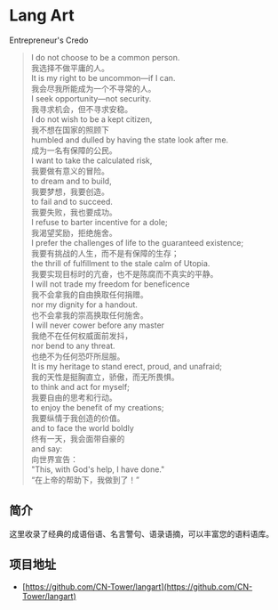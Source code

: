 # Lang Art

Entrepreneur's Credo

> I do not choose to be a common person.<br>
> 我选择不做平庸的人。<br>
> It is my right to be uncommon—if I can.<br>
> 我会尽我所能成为一个不寻常的人。<br>
> I seek opportunity—not security.<br>
> 我寻求机会，但不寻求安稳。<br>
> I do not wish to be a kept citizen,<br>
> 我不想在国家的照顾下<br>
> humbled and dulled by having the state look after me.<br>
> 成为一名有保障的公民。<br>
> I want to take the calculated risk,<br>
> 我要做有意义的冒险。<br>
> to dream and to build,<br>
> 我要梦想，我要创造。<br>
> to fail and to succeed.<br>
> 我要失败，我也要成功。<br>
> I refuse to barter incentive for a dole;<br>
> 我渴望奖励，拒绝施舍。<br>
> I prefer the challenges of life to the guaranteed existence;<br>
> 我要有挑战的人生，而不是有保障的生存；<br>
> the thrill of fulfillment to the stale calm of Utopia.<br>
> 我要实现目标时的亢奋，也不是陈腐而不真实的平静。<br>
> I will not trade my freedom for beneficence<br>
> 我不会拿我的自由换取任何捐赠。<br>
> nor my dignity for a handout.<br>
> 也不会拿我的崇高换取任何施舍。<br>
> I will never cower before any master<br>
> 我绝不在任何权威面前发抖，<br>
> nor bend to any threat.<br>
> 也绝不为任何恐吓所屈服。<br>
> It is my heritage to stand erect, proud, and unafraid;<br>
> 我的天性是挺胸直立，骄傲，而无所畏惧。<br>
> to think and act for myself;<br>
> 我要自由的思考和行动。<br>
> to enjoy the benefit of my creations;<br>
> 我要纵情于我创造的价值。<br>
> and to face the world boldly<br>
> 终有一天，我会面带自豪的<br>
> and say:<br>
> 向世界宣告：<br>
> "This, with God's help, I have done."<br>
> “在上帝的帮助下，我做到了！”


## 简介
这里收录了经典的成语俗语、名言警句、语录语摘，可以丰富您的语料语库。

## 项目地址
- [https://github.com/CN-Tower/langart](https://github.com/CN-Tower/langart)
